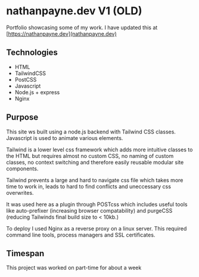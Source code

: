 # nathanpayne.dev V1 (OLD)

Portfolio showcasing some of my work. I have updated this at [https://nathanpayne.dev](nathanpayne.dev)

## Technologies

- HTML
- TailwindCSS
- PostCSS
- Javascript
- Node.js + express
- Nginx

## Purpose

This site ws built using a node.js backend with Tailwind CSS classes. Javascript is used to animate various elements.

Tailwind is a lower level css framework which adds more intuitive classes to the HTML but requires almost no custom CSS, no naming of custom classes, no context switching and therefore easily reusable modular site components.

Tailwind prevents a large and hard to navigate css file which takes more time to work in, leads to hard to find conflicts and uneccessary css overwrites.

It was used here as a plugin through POSTcss which includes useful tools like auto-prefixer (increasing browser compatability) and purgeCSS (reducing Tailwinds final build size to < 10kb.)

To deploy I used Nginx as a reverse proxy on a linux server. This required command line tools, process managers and SSL certificates.

## Timespan

This project was worked on part-time for about a week
